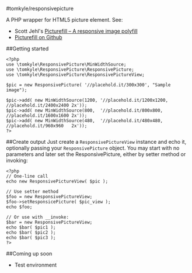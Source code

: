 #tomkyle/responsivepicture


A PHP wrapper for HTML5 picture element. See:

- Scott Jehl's [Picturefill – A responsive image polyfill](http://scottjehl.github.io/picturefill/)
- [Picturefill on Github](https://github.com/scottjehl/picturefill)




##Getting started

    <?php
    use \tomkyle\ResponsivePicture\MinWidthSource;
    use \tomkyle\ResponsivePicture\ResponsivePicture;
    use \tomkyle\ResponsivePicture\ResponsivePictureView;

    $pic = new ResponsivePicture( '//placehold.it/300x300', "Sample image");
    
    $pic->add( new MinWidthSource(1200, '//placehold.it/1200x1200, //placehold.it/2400x2400 2x'));
    $pic->add( new MinWidthSource(800,  '//placehold.it/800x800,   //placehold.it/1600x1600 2x'));
    $pic->add( new MinWidthSource(480,  '//placehold.it/480x480,   //placehold.it/960x960   2x'));
    ?>
    
    
##Create output
Just create a `ResponsivePictureView` instance and echo it, optionally passing your `ResponsivePicture` object.
You may start with no parameters and later set the ResponsivePicture, either by setter method or invoking:

    <?php
    // One-line call
    echo new ResponsivePictureView( $pic );
	
	// Use setter method
	$foo = new ResponsivePictureView;
	$foo->setResponsicePicture( $pic_view );
	echo $foo;
	
	// Or use with __invoke:
    $bar = new ResponsivePictureView;
    echo $bar( $pic1 );
    echo $bar( $pic2 );    
    echo $bar( $pic3 );    
	?>
	

##Coming up soon

- Test environment
